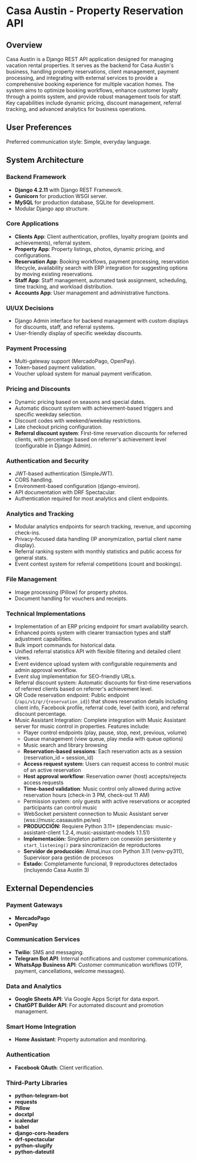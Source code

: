 # Casa Austin - Property Reservation API

## Overview
Casa Austin is a Django REST API application designed for managing vacation rental properties. It serves as the backend for Casa Austin's business, handling property reservations, client management, payment processing, and integrating with external services to provide a comprehensive booking experience for multiple vacation homes. The system aims to optimize booking workflows, enhance customer loyalty through a points system, and provide robust management tools for staff. Key capabilities include dynamic pricing, discount management, referral tracking, and advanced analytics for business operations.

## User Preferences
Preferred communication style: Simple, everyday language.

## System Architecture

### Backend Framework
- **Django 4.2.11** with Django REST Framework.
- **Gunicorn** for production WSGI server.
- **MySQL** for production database, SQLite for development.
- Modular Django app structure.

### Core Applications
- **Clients App**: Client authentication, profiles, loyalty program (points and achievements), referral system.
- **Property App**: Property listings, photos, dynamic pricing, and configurations.
- **Reservation App**: Booking workflows, payment processing, reservation lifecycle, availability search with ERP integration for suggesting options by moving existing reservations.
- **Staff App**: Staff management, automated task assignment, scheduling, time tracking, and workload distribution.
- **Accounts App**: User management and administrative functions.

### UI/UX Decisions
- Django Admin interface for backend management with custom displays for discounts, staff, and referral systems.
- User-friendly display of specific weekday discounts.

### Payment Processing
- Multi-gateway support (MercadoPago, OpenPay).
- Token-based payment validation.
- Voucher upload system for manual payment verification.

### Pricing and Discounts
- Dynamic pricing based on seasons and special dates.
- Automatic discount system with achievement-based triggers and specific weekday selection.
- Discount codes with weekend/weekday restrictions.
- Late checkout pricing configuration.
- **Referral discount system**: First-time reservation discounts for referred clients, with percentage based on referrer's achievement level (configurable in Django Admin).

### Authentication and Security
- JWT-based authentication (SimpleJWT).
- CORS handling.
- Environment-based configuration (django-environ).
- API documentation with DRF Spectacular.
- Authentication required for most analytics and client endpoints.

### Analytics and Tracking
- Modular analytics endpoints for search tracking, revenue, and upcoming check-ins.
- Privacy-focused data handling (IP anonymization, partial client name display).
- Referral ranking system with monthly statistics and public access for general stats.
- Event contest system for referral competitions (count and bookings).

### File Management
- Image processing (Pillow) for property photos.
- Document handling for vouchers and receipts.

### Technical Implementations
- Implementation of an ERP pricing endpoint for smart availability search.
- Enhanced points system with clearer transaction types and staff adjustment capabilities.
- Bulk import commands for historical data.
- Unified referral statistics API with flexible filtering and detailed client views.
- Event evidence upload system with configurable requirements and admin approval workflow.
- Event slug implementation for SEO-friendly URLs.
- Referral discount system: Automatic discounts for first-time reservations of referred clients based on referrer's achievement level.
- QR Code reservation endpoint: Public endpoint (`/api/v1/qr/{reservation_id}`) that shows reservation details including client info, Facebook profile, referral code, level (with icon), and referral discount percentage.
- Music Assistant Integration: Complete integration with Music Assistant server for music control in properties. Features include:
  * Player control endpoints (play, pause, stop, next, previous, volume)
  * Queue management (view queue, play media with queue options)
  * Music search and library browsing
  * **Reservation-based sessions**: Each reservation acts as a session (reservation_id = session_id)
  * **Access request system**: Users can request access to control music of an active reservation
  * **Host approval workflow**: Reservation owner (host) accepts/rejects access requests
  * **Time-based validation**: Music control only allowed during active reservation hours (check-in 3 PM, check-out 11 AM)
  * Permission system: only guests with active reservations or accepted participants can control music
  * WebSocket persistent connection to Music Assistant server (wss://music.casaaustin.pe/ws)
  * **PRODUCCIÓN:** Requiere Python 3.11+ (dependencias: music-assistant-client 1.2.4, music-assistant-models 1.1.51)
  * **Implementación:** Singleton pattern con conexión persistente y `start_listening()` para sincronización de reproductores
  * **Servidor de producción:** AlmaLinux con Python 3.11 (venv-py311), Supervisor para gestión de procesos
  * **Estado:** Completamente funcional, 9 reproductores detectados (incluyendo Casa Austin 3)

## External Dependencies

### Payment Gateways
- **MercadoPago**
- **OpenPay**

### Communication Services
- **Twilio**: SMS and messaging.
- **Telegram Bot API**: Internal notifications and customer communications.
- **WhatsApp Business API**: Customer communication workflows (OTP, payment, cancellations, welcome messages).

### Data and Analytics
- **Google Sheets API**: Via Google Apps Script for data export.
- **ChatGPT Builder API**: For automated discount and promotion management.

### Smart Home Integration
- **Home Assistant**: Property automation and monitoring.

### Authentication
- **Facebook OAuth**: Client verification.

### Third-Party Libraries
- **python-telegram-bot**
- **requests**
- **Pillow**
- **docxtpl**
- **icalendar**
- **babel**
- **django-cors-headers**
- **drf-spectacular**
- **python-slugify**
- **python-dateutil**